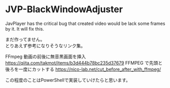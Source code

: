 # JVP-BlackWindowAdjuster
JavPlayer has the critical bug that created video would be lack some frames by it. It will fix this.

まだ作ってません。<br>
とりあえず参考になりそうなリンク集。

FFmpeg 動画の前後に無音黒画面を挿入
https://qiita.com/takmot/items/b3d444b78bc235d37679
FFMPEG で先頭と後ろを一度にカットする
https://nico-lab.net/cut_before_after_with_ffmpeg/

この程度のことはPowerShellで実装していけたらと思います。
